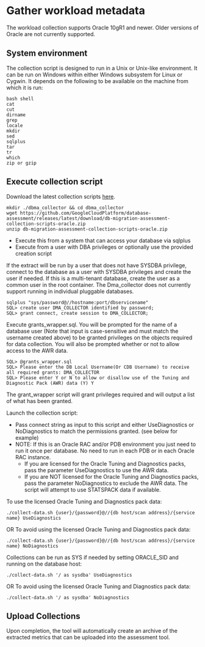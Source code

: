 # Gather workload metadata

The workload collection supports Oracle 10gR1 and newer. Older versions of Oracle are not currently supported.

## System environment

The collection script is designed to run in a Unix or Unix-like environment. It can be run on Windows within either Windows subsystem for Linux or Cygwin.
It depends on the following to be available on the machine from which it is run:

```shell
bash shell
cat
cut
dirname
grep
locale
mkdir
sed
sqlplus
tar
tr
which
zip or gzip
```

## Execute collection script

Download the latest collection scripts [here](https://github.com/GoogleCloudPlatform/database-assessment/releases/latest/download/db-migration-assessment-collection-scripts-oracle.zip).

```shell
mkdir ./dbma_collector && cd dbma_collector
wget https://github.com/GoogleCloudPlatform/database-assessment/releases/latest/download/db-migration-assessment-collection-scripts-oracle.zip
unzip db-migration-assessment-collection-scripts-oracle.zip
```

- Execute this from a system that can access your database via sqlplus
- Execute from a user with DBA privileges or optionally use the provided creation script

If the extract will be run by a user that does not have SYSDBA privilege, connect to the database
as a user with SYSDBA privileges and create the user if needed. If this is a multi-tenant database,
create the user as a common user in the root container. The Dma_collector does not currently support
running in individual pluggable databases.

```shell
sqlplus "sys/password@//hostname:port/dbservicename"
SQL> create user DMA_COLLECTOR identified by password;
SQL> grant connect, create session to DMA_COLLECTOR;
```

Execute grants_wrapper.sql. You will be prompted for the name of a database user
(Note that input is case-sensitive and must match the username created above) to be granted
privileges on the objects required for data collection.
You will also be prompted whether or not to allow access to the AWR data.

```shell
SQL> @grants_wrapper.sql
SQL> Please enter the DB Local Username(Or CDB Username) to receive all required grants: DMA_COLLECTOR
SQL> Please enter Y or N to allow or disallow use of the Tuning and Diagnostic Pack (AWR) data (Y) Y
```

The grant_wrapper script will grant privileges required and will output a list of what has been granted.

Launch the collection script:

- Pass connect string as input to this script and either UseDiagnostics or NoDiagnostics to match the permissions granted. (see below for example)
- NOTE: If this is an Oracle RAC and/or PDB environment you just need to run it once per database. No need to run in each PDB or in each Oracle RAC instance.
  - If you are licensed for the Oracle Tuning and Diagnostics packs, pass the parameter UseDiagnostics to use the AWR data.
  - If you are NOT licensed for the Oracle Tuning and Diagnostics packs, pass the parameter NoDiagnostics to exclude the AWR data. The script will attempt to use STATSPACK data if available.

To use the licensed Oracle Tuning and Diagnostics pack data:

```shell
./collect-data.sh {user}/{password}@//{db host/scan address}/{service name} UseDiagnostics
```

OR
To avoid using the licensed Oracle Tuning and Diagnostics pack data:

```shell
./collect-data.sh {user}/{password}@//{db host/scan address}/{service name} NoDiagnostics
```

Collections can be run as SYS if needed by setting ORACLE_SID and running on the database host:

```shell
./collect-data.sh '/ as sysdba' UseDiagnostics
```

OR
To avoid using the licensed Oracle Tuning and Diagnostics pack data:

```shell
./collect-data.sh '/ as sysdba' NoDiagnostics
```

## Upload Collections

Upon completion, the tool will automatically create an archive of the extracted metrics that can be uploaded into the assessment tool.
